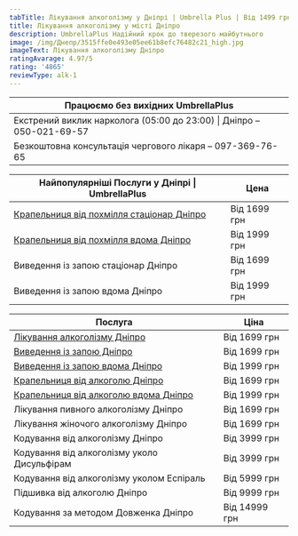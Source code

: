 ```yaml
---
tabTitle: Лікування алкоголізму у Дніпрі | Umbrella Plus | Від 1499 грн
title: Лікування алкоголізму у місті Дніпро
description: UmbrellaPlus Надійний крок до тверезого майбутнього
image: /img/Днепр/3515ffe0e493e05ee61b8efc76482c21_high.jpg
imageText: Лікування алкоголізму Дніпро
ratingAvarage: 4.97/5
rating: '4865'
reviewType: alk-1
---
```


| Працюємо без вихідних UmbrellaPlus                                    |
| --------------------------------------------------------------------- |
| Екстрений виклик нарколога (05:00 до 23:00) \| Дніпро – 050-021-69-57 |
| Безкоштовна консультація чергового лікаря – 097-369-76-65             |

| Найпопулярніші Послуги у Дніпрі \| UmbrellaPlus                              | Цена         |
| ---------------------------------------------------------------------------- | ------------ |
| [Крапельниця від похмілля стаціонар Дніпро](Kapelnica_ot_alkogola_dnepr)     | Від 1699 грн |
| [Крапельниця від похмілля вдома Дніпро](Kapelnica_ot_alkogola_na_domy_dnepr) | Від 1999 грн |
| Виведення із запою стаціонар Дніпро                                          | Від 1699 грн |
| Виведення із запою вдома Дніпро                                              | Від 1999 грн |

| Послуга                                                                      | Ціна          |
| ---------------------------------------------------------------------------- | ------------- |
| [Лікування алкоголізму Дніпро](lechenie-alkogolizma-dnepr-ua)                | Від 1699 грн  |
| [Виведення із запою Дніпро](Vivod-iz-zapoia-dnepr-ua)                        | Від 1699 грн  |
| [Виведення із запою вдома Дніпро](Vivod-iz-zapoia-na-domy-dnepr-ua)          | Від 1999 грн  |
| [Крапельниця від алкоголю Дніпро](Kapelnica_ot_alkogola_dnepr)               | Від 1699 грн  |
| [Крапельниця від алкоголю вдома Дніпро](Kapelnica_ot_alkogola_na_domy_dnepr) | Від 1999 грн  |
| Лікування пивного алкоголізму Дніпро                                         | Від 1699 грн  |
| Лікування жіночого алкоголізму Дніпро                                        | Від 1699 грн  |
| Кодування від алкоголізму Дніпро                                             | Від 3999 грн  |
| Кодування від алкоголізму уколо Дисульфірам                                  | Від 3999 грн  |
| Кодування від алкоголізму уколом Еспіраль                                    | Від 5999 грн  |
| Підшивка від алкоголю Дніпро                                                 | Від 9999 грн  |
| Кодування за методом Довженка Дніпро                                         | Від 14999 грн |
